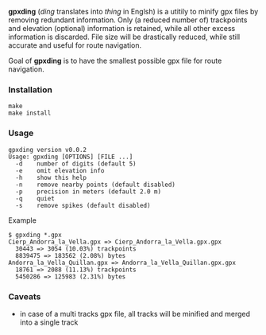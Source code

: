 **gpxding** (_ding_ translates into _thing_ in Englsh) is a utitily to minify gpx files by removing redundant information. Only (a reduced number of) trackpoints and elevation (optional) information is retained, while all other excess information is discarded. File size will be drastically reduced, while still accurate and useful for route navigation.

Goal of **gpxding** is to have the smallest possible gpx file for route navigation.

### Installation

```
make
make install
```

### Usage

```
gpxding version v0.0.2
Usage: gpxding [OPTIONS] [FILE ...]
  -d    number of digits (default 5)
  -e    omit elevation info
  -h    show this help
  -n    remove nearby points (default disabled)
  -p    precision in meters (default 2.0 m)
  -q    quiet
  -s    remove spikes (default disabled)
```

Example
```
$ gpxding *.gpx
Cierp_Andorra_la_Vella.gpx => Cierp_Andorra_la_Vella.gpx.gpx
  30443 => 3054 (10.03%) trackpoints
  8839475 => 183562 (2.08%) bytes
Andorra_la_Vella_Quillan.gpx => Andorra_la_Vella_Quillan.gpx.gpx
  18761 => 2088 (11.13%) trackpoints
  5450286 => 125983 (2.31%) bytes
```

### Caveats
   * in case of a multi tracks gpx file, all tracks will be minified and merged into a single track
